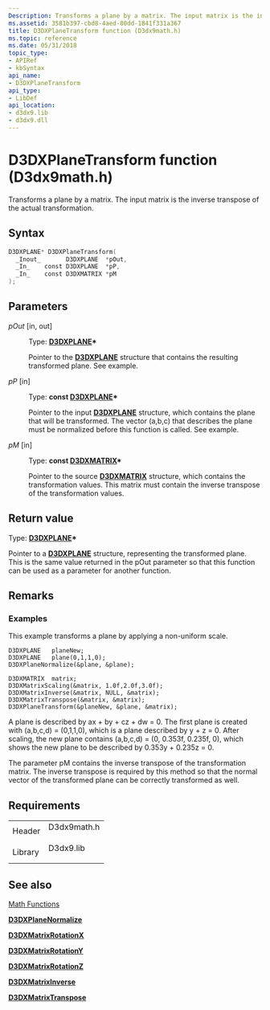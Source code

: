 ```yaml
---
Description: Transforms a plane by a matrix. The input matrix is the inverse transpose of the actual transformation.
ms.assetid: 3581b397-cbd8-4aed-80dd-1841f331a367
title: D3DXPlaneTransform function (D3dx9math.h)
ms.topic: reference
ms.date: 05/31/2018
topic_type: 
- APIRef
- kbSyntax
api_name: 
- D3DXPlaneTransform
api_type: 
- LibDef
api_location: 
- d3dx9.lib
- d3dx9.dll
---
```


# D3DXPlaneTransform function (D3dx9math.h)

Transforms a plane by a matrix. The input matrix is the inverse transpose of the actual transformation.

## Syntax


```C++
D3DXPLANE* D3DXPlaneTransform(
  _Inout_       D3DXPLANE  *pOut,
  _In_    const D3DXPLANE  *pP,
  _In_    const D3DXMATRIX *pM
);
```



## Parameters

<dl> <dt>

*pOut* \[in, out\]
</dt> <dd>

Type: **[**D3DXPLANE**](d3dxplane.md)\***

Pointer to the [**D3DXPLANE**](d3dxplane.md) structure that contains the resulting transformed plane. See example.

</dd> <dt>

*pP* \[in\]
</dt> <dd>

Type: **const [**D3DXPLANE**](d3dxplane.md)\***

Pointer to the input [**D3DXPLANE**](d3dxplane.md) structure, which contains the plane that will be transformed. The vector (a,b,c) that describes the plane must be normalized before this function is called. See example.

</dd> <dt>

*pM* \[in\]
</dt> <dd>

Type: **const [**D3DXMATRIX**](d3dxmatrix.md)\***

Pointer to the source [**D3DXMATRIX**](d3dxmatrix.md) structure, which contains the transformation values. This matrix must contain the inverse transpose of the transformation values.

</dd> </dl>

## Return value

Type: **[**D3DXPLANE**](d3dxplane.md)\***

Pointer to a [**D3DXPLANE**](d3dxplane.md) structure, representing the transformed plane. This is the same value returned in the pOut parameter so that this function can be used as a parameter for another function.

## Remarks

### Examples

This example transforms a plane by applying a non-uniform scale.


```
D3DXPLANE   planeNew;
D3DXPLANE   plane(0,1,1,0);
D3DXPlaneNormalize(&plane, &plane);

D3DXMATRIX  matrix;
D3DXMatrixScaling(&matrix, 1.0f,2.0f,3.0f); 
D3DXMatrixInverse(&matrix, NULL, &matrix);
D3DXMatrixTranspose(&matrix, &matrix);
D3DXPlaneTransform(&planeNew, &plane, &matrix);
```



A plane is described by ax + by + cz + dw = 0. The first plane is created with (a,b,c,d) = (0,1,1,0), which is a plane described by y + z = 0. After scaling, the new plane contains (a,b,c,d) = (0, 0.353f, 0.235f, 0), which shows the new plane to be described by 0.353y + 0.235z = 0.

The parameter pM contains the inverse transpose of the transformation matrix. The inverse transpose is required by this method so that the normal vector of the transformed plane can be correctly transformed as well.

## Requirements



|                    |                                                                                        |
|--------------------|----------------------------------------------------------------------------------------|
| Header<br/>  | <dl> <dt>D3dx9math.h</dt> </dl> |
| Library<br/> | <dl> <dt>D3dx9.lib</dt> </dl>   |



## See also

<dl> <dt>

[Math Functions](dx9-graphics-reference-d3dx-functions-math.md)
</dt> <dt>

[**D3DXPlaneNormalize**](d3dxplanenormalize.md)
</dt> <dt>

[**D3DXMatrixRotationX**](d3dxmatrixrotationx.md)
</dt> <dt>

[**D3DXMatrixRotationY**](d3dxmatrixrotationy.md)
</dt> <dt>

[**D3DXMatrixRotationZ**](d3dxmatrixrotationz.md)
</dt> <dt>

[**D3DXMatrixInverse**](d3dxmatrixinverse.md)
</dt> <dt>

[**D3DXMatrixTranspose**](d3dxmatrixtranspose.md)
</dt> </dl>

 

 




